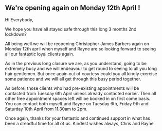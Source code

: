 
## We're opening again on Monday 12th April !

Hi Everybody,


We hope you have all stayed safe through this long 3 months 2nd lockdown?


All being well we will be reopening Christopher James Barbers again on Monday 12th april when myself and Rayne are so looking forward to seeing all our fantastic loyal clients again. 


As in the previous long closure we are, as you understand, going to be extremely busy and we will endeavour to get round to seeing to all you long hair gentlemen. But once again out of courtesy could you all kindly exercise some patience and we will all get through this busy period together.


As before, those clients who had pre-existing appointments will be contacted from Tuesday 6th April unless already contacted earlier. Then all other free appointment spaces left will be booked in on first come basis. You can contact both myself and Rayne on Tuesday 6th, Friday 9th and Saturday 10th April from 11.30am to 2pm. 

Once again, thanks for your fantastic and continued support in what has been a dreadful time for all of us. 
Kindest wishes always, Chris and Rayne

